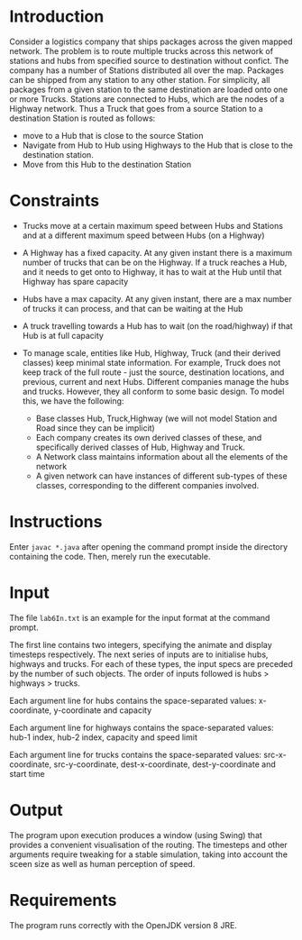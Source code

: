 # Introduction

Consider a logistics company that ships packages across the given mapped network. The problem is to route multiple trucks across this network of stations and hubs from specified source to destination without confict. The company has a number of
Stations distributed all over the map. Packages can be shipped from any station to any other
station. For simplicity, all packages from a given station to the same destination are loaded
onto one or more Trucks. Stations are connected to Hubs, which are the nodes of a Highway
network. Thus a Truck that goes from a source Station to a destination Station is routed as
follows:
- move to a Hub that is close to the source Station
- Navigate from Hub to Hub using Highways to the Hub that is close to the destination
station.
- Move from this Hub to the destination Station

# Constraints
- Trucks move at a certain maximum speed between Hubs and Stations and at a different
maximum speed between Hubs (on a Highway)
- A Highway has a fixed capacity. At any given instant there is a maximum number of
trucks that can be on the Highway. If a truck reaches a Hub, and it needs to get onto to
Highway, it has to wait at the Hub until that Highway has spare capacity
- Hubs have a max capacity. At any given instant, there are a max number of trucks it can
process, and that can be waiting at the Hub
- A truck travelling towards a Hub has to wait (on the road/highway) if that Hub is at full
capacity
- To manage scale, entities like Hub, Highway, Truck (and their derived classes) keep
minimal state information. For example, Truck does not keep track of the full route - just
the source, destination locations, and previous, current and next Hubs.
Different companies manage the hubs and trucks. However, they all conform to some basic
design. To model this, we have the following:

  - Base classes Hub, Truck,Highway (we will not model Station and Road since they can
be implicit)
  - Each company creates its own derived classes of these, and specifically derived classes
of Hub, Highway and Truck.
  - A Network class maintains information about all the elements of the network
  - A given network can have instances of different sub-types of these classes,
corresponding to the different companies involved.

# Instructions
Enter `javac *.java` after opening the command prompt inside the directory containing the code. Then, merely run the executable.

# Input
The file `lab6In.txt` is an example for the input format at the command prompt. 

The first line contains two integers, specifying the animate and display timesteps respectively. The next series of inputs are to initialise hubs, highways and trucks. For each of these types, the input specs are preceded by the number of such objects. The order of inputs followed is hubs > highways > trucks.

Each argument line for hubs contains the space-separated values: x-coordinate, y-coordinate and capacity

Each argument line for highways contains the space-separated values: hub-1 index, hub-2 index, capacity and speed limit

Each argument line for trucks contains the space-separated values: src-x-coordinate, src-y-coordinate, dest-x-coordinate, dest-y-coordinate and start time

# Output
The program upon execution produces a window (using Swing) that provides a convenient visualisation of the routing. The timesteps and other arguments require tweaking for a stable simulation, taking into account the sceen size as well as human perception of speed.

# Requirements
The program runs correctly with the OpenJDK version 8 JRE.
